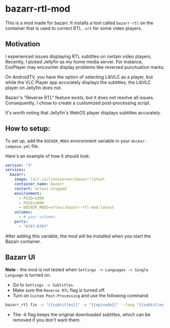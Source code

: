 # bazarr-rtl-mod
This is a mod made for bazarr.
It installs a tool called `bazarr-rtl` on the container that is used to correct RTL `.srt` for some video players.

## Motivation
I experienced issues displaying RTL subtitles on certain video players. Recently, I picked Jellyfin as my home media server. For instance, ExoPlayer may encounter display problems like reversed punctuation marks.

On AndroidTV, you have the option of selecting LibVLC as a player, but while the VLC Player app accurately displays the subtitles, the LibVLC player on Jellyfin does not.

Bazarr's "Reverse RTL" feature exists, but it does not resolve all issues. Consequently, I chose to create a customized post-processing script.

It's worth noting that Jellyfin's WebOS player displays subtitles accurately.


## How to setup:
To set up, add the `DOCKER_MODS` environment variable in your `docker-compose.yml` file.

Here's an example of how it should look:
```yaml
version: "3"
services:
  bazarr:
    image: lscr.io/linuxserver/bazarr:latest
    container_name: bazarr
    restart: unless-stopped
    environment:
      - PUID=1000
      - PGID=1000
      - DOCKER_MODS=orlevi/bazarr-rtl-mod:latest
    volumes:
      - # your volumes
    ports:
      - "6767:6767"
```

After adding this variable, the mod will be installed when you start the Bazarr container.

## Bazarr UI
**Note** - the mod is not tested when `Settings -> Languages -> Single Language` is turned on.

* Go to `Settings -> Subtitles`.
* Make sure the `Reverse RTL` flag is turned off.
* Turn on `Custom Post-Processing` and use the following command:
```bash
bazarr_rtl fix -s "{{subtitles}}" -e "{{episode}}" --lang "{{subtitles_language_code2}}" -k
```
* The -k flag keeps the original downloaded subtitles, which can be removed if you don't want them.
